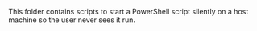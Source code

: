 This folder contains scripts to start a PowerShell script silently on a host machine so the user never sees it run.
